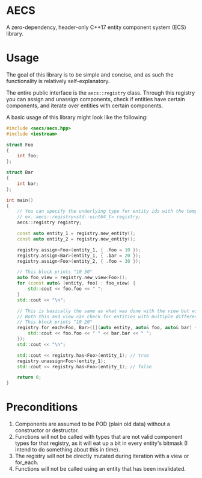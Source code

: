 # AECS
A zero-dependency, header-only C++17 entity component system (ECS) library.

# Usage
The goal of this library is to be simple and concise, and as such the functionality is relatively self-explanatory.

The entire public interface is the ```aecs::registry``` class. Through this registry you can assign and unassign components, check if entities have certain components, and iterate over entities with certain components.

A basic usage of this library might look like the following:

```cpp
#include <aecs/aecs.hpp>
#include <iostream>

struct Foo
{
    int foo;
};

struct Bar
{
    int bar;
};

int main()
{
    // You can specify the underlying type for entity ids with the template argument on aecs::registry,
    // ex. aecs::registry<std::uint64_t> registry;
    aecs::registry registry;

    const auto entity_1 = registry.new_entity();
    const auto entity_2 = registry.new_entity();

    registry.assign<Foo>(entity_1, { .foo = 10 });
    registry.assign<Bar>(entity_1, { .bar = 20 });
    registry.assign<Foo>(entity_2, { .foo = 30 });

    // This block prints "10 30"
    auto foo_view = registry.new_view<Foo>();
    for (const auto& [entity, foo] : foo_view) {
        std::cout << foo.foo << " ";
    }
    std::cout << "\n";

    // This is basically the same as what was done with the view but with lambda syntax
    // Both this and view can check for entities with multiple different component types
    // This block prints "10 20"
    registry.for_each<Foo, Bar>([](auto entity, auto& foo, auto& bar) {
        std::cout << foo.foo << " " << bar.bar << " ";
    });
    std::cout << "\n";

    std::cout << registry.has<Foo>(entity_1); // true
    registry.unassign<Foo>(entity_1);
    std::cout << registry.has<Foo>(entity_1); // false

    return 0;
}
```

# Preconditions
1. Components are assumed to be POD (plain old data) without a constructor or destructor.
2. Functions will not be called with types that are not valid component types for that registry, as it will eat up a bit in every entity's bitmask (I intend to do something about this in time).
3. The registry will not be directly mutated during iteration with a view or for_each.
4. Functions will not be called using an entity that has been invalidated.
